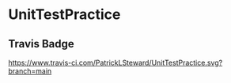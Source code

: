# UnitTestPractice

## Travis Badge
https://www.travis-ci.com/PatrickLSteward/UnitTestPractice.svg?branch=main
